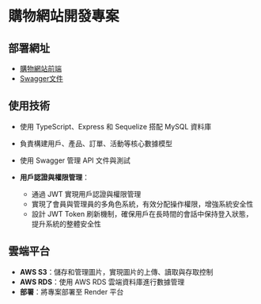 # 購物網站開發專案

## 部署網址
- [購物網站前端](https://shopping-web-frontend.onrender.com)
- [Swagger文件](https://shopping-web-backend.onrender.com/api-docs/)

## 使用技術
  - 使用 TypeScript、Express 和 Sequelize 搭配 MySQL 資料庫
  - 負責構建用戶、產品、訂單、活動等核心數據模型
  - 使用 Swagger 管理 API 文件與測試

- **用戶認證與權限管理**：
  - 通過 JWT 實現用戶認證與權限管理
  - 實現了會員與管理員的多角色系統，有效分配操作權限，增強系統安全性
  - 設計 JWT Token 刷新機制，確保用戶在長時間的會話中保持登入狀態，提升系統的整體安全性

## 雲端平台

- **AWS S3**：儲存和管理圖片，實現圖片的上傳、讀取與存取控制
- **AWS RDS**：使用 AWS RDS 雲端資料庫進行數據管理
- **部署**：將專案部署至 Render 平台
